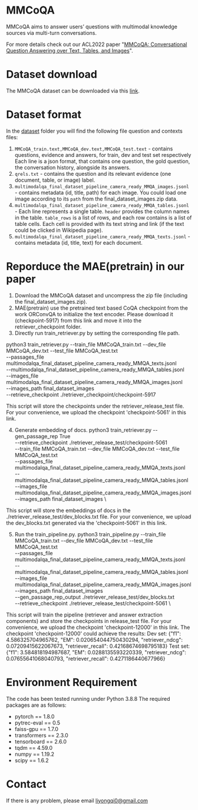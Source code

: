 # MMCoQA
MMCoQA aims to answer users’ questions with multimodal knowledge sources via multi-turn conversations.

For more details check out our ACL2022 paper "[MMCoQA: Conversational Question Answering over Text, Tables, and Images](https://aclanthology.org/2022.acl-long.290/)".


# Dataset download
The MMCoQA dataset can be downloaded via this [link](https://drive.google.com/drive/folders/1ErP9sjKYKxP76B18mjAyDnOTPn08emZD?usp=sharing).

# Dataset format
In the [dataset](https://drive.google.com/drive/folders/1ErP9sjKYKxP76B18mjAyDnOTPn08emZD?usp=sharing) folder you will find the following file question and contexts files:
1) `MMCoQA_train.text,MMCoQA_dev.text,MMCoQA_test.text` - contains questions, evidence and answers, for train, dev and test set respectively
Each line is a json format, that contains one question, the gold question, the conversation history, alongside its answers.
2) `qrels.txt` - contains the question and its relevant evidence (one document, table, or image) label.
3) `multimodalqa_final_dataset_pipeline_camera_ready_MMQA_images.jsonl` - contains metadata (id, title, path) for each image. You could load one image according to its `path` from the final_dataset_images.zip data.
4) `multimodalqa_final_dataset_pipeline_camera_ready_MMQA_tables.jsonl` - Each line  represents a single table. `header` provides the column names in the table.  `table_rows` is a list of rows, and each row contains is a list of table cells. Each cell is provided with its text string and link (if the text could be clicked in Wikipedia page). 
5) `multimodalqa_final_dataset_pipeline_camera_ready_MMQA_texts.jsonl` - contains metadata (id, title, text) for each document.

# Reporduce the MAE(pretrain) in our paper
1. Download the MMCoQA dataset and uncompress the zip file (including the final_dataset_images.zip).
2. MAE(pretrain) use the pretrained text based CoQA checkpoint from the work ORConvQA to initialize the text encoder. Please download it (checkpoint-5917) from this link and move it into the retriever_checkpoint folder.
3. Directly run train_retriever.py by setting the corresponding file path.

python3 train_retriever.py 
--train_file MMCoQA_train.txt --dev_file MMCoQA_dev.txt --test_file MMCoQA_test.txt \
--passages_file multimodalqa_final_dataset_pipeline_camera_ready_MMQA_texts.jsonl \
--multimodalqa_final_dataset_pipeline_camera_ready_MMQA_tables.jsonl \
--images_file multimodalqa_final_dataset_pipeline_camera_ready_MMQA_images.jsonl \
--images_path final_dataset_images \
--retrieve_checkpoint ./retriever_checkpoint/checkpoint-5917

This script will store the checkpoints under the retriever_release_test file. For your convenience, we upload the checkpoint 'checkpoint-5061' in this link.

4. Generate embedding of docs.
python3 train_retriever.py 
--gen_passage_rep True \
--retrieve_checkpoint ./retriever_release_test/checkpoint-5061 \
--train_file MMCoQA_train.txt --dev_file MMCoQA_dev.txt --test_file MMCoQA_test.txt \
--passages_file multimodalqa_final_dataset_pipeline_camera_ready_MMQA_texts.jsonl \
--multimodalqa_final_dataset_pipeline_camera_ready_MMQA_tables.jsonl \
--images_file multimodalqa_final_dataset_pipeline_camera_ready_MMQA_images.jsonl \
--images_path final_dataset_images \

This script will store the embeddings of docs in the ./retriever_release_test/dev_blocks.txt file. For your convenience, we upload the dev_blocks.txt generated via the 'checkpoint-5061' in this link.

5. Run the train_pipeline.py.
python3 train_pipeline.py 
--train_file MMCoQA_train.txt --dev_file MMCoQA_dev.txt --test_file MMCoQA_test.txt \
--passages_file multimodalqa_final_dataset_pipeline_camera_ready_MMQA_texts.jsonl \
--multimodalqa_final_dataset_pipeline_camera_ready_MMQA_tables.jsonl \
--images_file multimodalqa_final_dataset_pipeline_camera_ready_MMQA_images.jsonl \
--images_path final_dataset_images \
--gen_passage_rep_output ./retriever_release_test/dev_blocks.txt \
--retrieve_checkpoint ./retriever_release_test/checkpoint-5061 \

This script will train the pipeline (retriever and answer extraction components) and store the checkpoints in release_test file. For your convenience, we upload the checkpoint 'checkpoint-12000' in this link. 
The checkpoint 'checkpoint-12000' could achieve the results:
Dev set: {"f1": 4.586325704965762, "EM": 0.020654044750430294, "retriever_ndcg": 0.07209415622067673, "retriever_recall": 0.42168674698795183}
Test set: {"f1": 3.584818194987687, "EM": 0.0288135593220339, "retriever_ndcg": 0.07655641068040793, "retriever_recall": 0.4271186440677966}
# Environment Requirement
The code has been tested running under Python 3.8.8 The required packages are as follows:
- pytorch == 1.8.0
- pytrec-eval == 0.5
- faiss-gpu == 1.7.0
- transformers == 2.3.0
- tensorboard == 2.6.0
- tqdm == 4.59.0
- numpy == 1.19.2
- scipy == 1.6.2

# Contact
If there is any problem, please email liyongqi0@gmail.com
